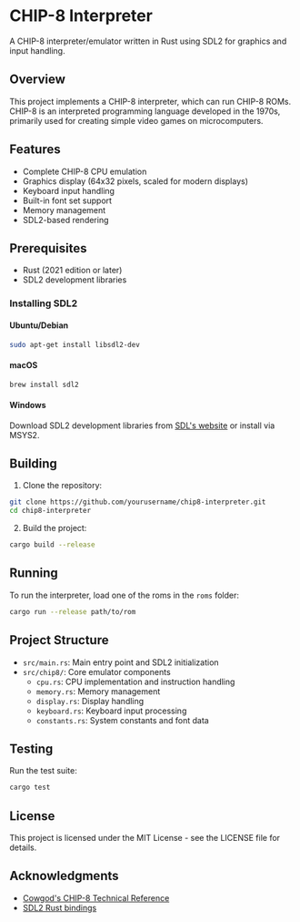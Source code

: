 # CHIP-8 Interpreter

A CHIP-8 interpreter/emulator written in Rust using SDL2 for graphics and input handling.

## Overview

This project implements a CHIP-8 interpreter, which can run CHIP-8 ROMs. CHIP-8 is an interpreted programming language developed in the 1970s, primarily used for creating simple video games on microcomputers.

## Features

- Complete CHIP-8 CPU emulation
- Graphics display (64x32 pixels, scaled for modern displays)
- Keyboard input handling
- Built-in font set support
- Memory management
- SDL2-based rendering

## Prerequisites

- Rust (2021 edition or later)
- SDL2 development libraries

### Installing SDL2

#### Ubuntu/Debian

```bash
sudo apt-get install libsdl2-dev
```

#### macOS

```bash
brew install sdl2
```

#### Windows

Download SDL2 development libraries from [SDL's website](https://www.libsdl.org/) or install via MSYS2.

## Building

1. Clone the repository:

```bash
git clone https://github.com/yourusername/chip8-interpreter.git
cd chip8-interpreter
```

2. Build the project:

```bash
cargo build --release
```

## Running

To run the interpreter, load one of the roms in the `roms` folder:

```bash
cargo run --release path/to/rom
```

## Project Structure

- `src/main.rs`: Main entry point and SDL2 initialization
- `src/chip8/`: Core emulator components
  - `cpu.rs`: CPU implementation and instruction handling
  - `memory.rs`: Memory management
  - `display.rs`: Display handling
  - `keyboard.rs`: Keyboard input processing
  - `constants.rs`: System constants and font data

## Testing

Run the test suite:

```bash
cargo test
```

## License

This project is licensed under the MIT License - see the LICENSE file for details.

## Acknowledgments

- [Cowgod's CHIP-8 Technical Reference](http://devernay.free.fr/hacks/chip8/C8TECH10.HTM)
- [SDL2 Rust bindings](https://github.com/Rust-SDL2/rust-sdl2)
